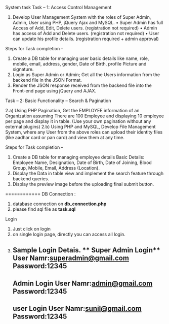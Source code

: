 System task
Task – 1: Access Control Management
1)	Develop User Management System with the roles of Super Admin, Admin, User using PHP, jQuery Ajax and MySQL. 
•	Super Admin has full Access of Add, Edit, Delete users. (registration not required)
•	Admin has access of Add and Delete users. (registration not required)
•	User can update his profile details. (registration required + admin approval)
 

Steps for Task completion –
1)	Create a DB table for managing user basic details like name, role, mobile, email, address, gender, Date of Birth, profile Picture and signature.
2)	Login as Super Admin or Admin; Get all the Users information from the backend file in the JSON Format.
3)	Render the JSON response received from the backend file into the Front-end page using jQuery and AJAX.
 



Task – 2: Basic Functionality – Search & Pagination

2.a) Using PHP Pagination, Get the EMPLOYEE information of an Organization assuming There are 100 Employee and displaying 10 employee per page and display it in table. 
(Use your own pagination without any external plugins)
2.b) Using PHP and MySQL, Develop File Management System, where any User from the above roles can upload their identity files (like aadhar card or pan card) and view them at any time.

Steps for Task completion –
1)	Create a DB table for managing employee details 
Basic Details: Employee Name, Designation, Date of Birth, Date of Joining, Blood Group, Mobile, Email, Address (Location).
2)	Display the Data in table view and implement the search feature through backend queries.
3)	Display the preview image before the uploading final submit button.


============
DB Connection : 
  1. database connection on **db_connection.php**
  2. please find sql file as **task.sql**

Login
  1. Just click on login
  2. on single login page, directly you can access all login.
  3. Sample Login Detais.
    ** Super Admin Login**
     User Namr:superadmin@gmail.com
     Password:12345
     -------------
     **Admin Login**
     User Namr:admin@gmail.com
     Password:12345
     ---------------
     **user Login**
     User Namr:sunil@gmail.com
     Password:12345
     --------------
  
  
 
 
